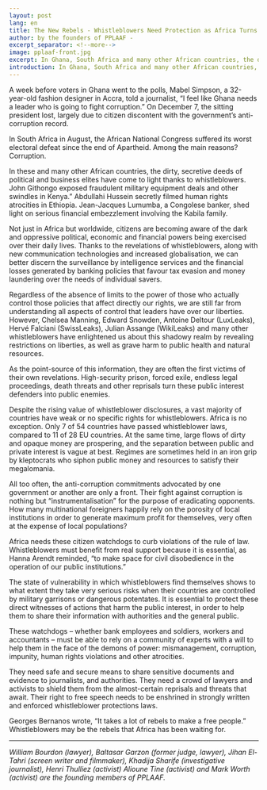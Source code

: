 ```yaml
---
layout: post
lang: en
title: The New Rebels - Whistleblowers Need Protection as Africa Turns Corner on Accountability
author: by the founders of PPLAAF -
excerpt_separator: <!--more-->
image: pplaaf-front.jpg
excerpt: In Ghana, South Africa and many other African countries, the dirty, secretive deeds of political and business elites have come to light thanks to whistleblowers.
introduction: In Ghana, South Africa and many other African countries, the dirty, secretive deeds of political and business elites have come to light thanks to whistleblowers.
---
```


A week before voters in Ghana went to the polls, Mabel Simpson, a 32-year-old fashion designer in Accra, told a journalist, “I feel like Ghana needs a leader who is going to fight corruption.” On December 7, the sitting president lost, largely due to citizen discontent with the government’s anti-corruption record.

In South Africa in August, the African National Congress suffered its worst electoral defeat since the end of Apartheid. Among the main reasons? Corruption.

In these and many other African countries, the dirty, secretive deeds of political and business elites have come to light thanks to whistleblowers. John Githongo exposed fraudulent military equipment deals and other swindles in Kenya.” Abdullahi Hussein secretly filmed human rights atrocities in Ethiopia. Jean-Jacques Lumumba, a Congolese banker, shed light on serious financial embezzlement involving the Kabila family.

Not just in Africa but worldwide, citizens are becoming aware of the dark and oppressive political, economic and financial powers being exercised over their daily lives. Thanks to the revelations of whistleblowers, along with new communication technologies and increased globalisation, we can better discern the surveillance by intelligence services and the financial losses generated by banking policies that favour tax evasion and money laundering over the needs of individual savers.

Regardless of the absence of limits to the power of those who actually control those policies that affect directly our rights, we are still far from understanding all aspects of control that leaders have over our liberties. However, Chelsea Manning, Edward Snowden, Antoine Deltour (LuxLeaks), Hervé Falciani (SwissLeaks), Julian Assange (WikiLeaks) and many other whistleblowers have enlightened us about this shadowy realm by revealing restrictions on liberties, as well as grave harm to public health and natural resources.

As the point-source of this information, they are often the first victims of their own revelations. High-security prison, forced exile, endless legal proceedings, death threats and other reprisals turn these public interest defenders into public enemies.

Despite the rising value of whistleblower disclosures, a vast majority of countries have weak or no specific rights for whistleblowers. Africa is no exception. Only 7 of 54 countries have passed whistleblower laws, compared to 11 of 28 EU countries. At the same time, large flows of dirty and opaque money are prospering, and the separation between public and private interest is vague at best. Regimes are sometimes held in an iron grip by kleptocrats who siphon public money and resources to satisfy their megalomania.

All too often, the anti-corruption commitments advocated by one government or another are only a front. Their fight against corruption is nothing but “instrumentalisation” for the purpose of eradicating opponents. How many multinational foreigners happily rely on the porosity of local institutions in order to generate maximum profit for themselves, very often at the expense of local populations?

Africa needs these citizen watchdogs to curb violations of the rule of law. Whistleblowers must benefit from real support because it is essential, as Hanna Arendt reminded, “to make space for civil disobedience in the operation of our public institutions.”

The state of vulnerability in which whistleblowers find themselves shows to what extent they take very serious risks when their countries are controlled by military garrisons or dangerous potentates. It is essential to protect these direct witnesses of actions that harm the public interest, in order to help them to share their information with authorities and the general public.

These watchdogs – whether bank employees and soldiers, workers and accountants – must be able to rely on a community of experts with a will to help them in the face of the demons of power: mismanagement, corruption, impunity, human rights violations and other atrocities.

They need safe and secure means to share sensitive documents and evidence to journalists, and authorities. They need a crowd of lawyers and activists to shield them from the almost-certain reprisals and threats that await. Their right to free speech needs to be enshrined in strongly written and enforced whistleblower protections laws.

Georges Bernanos wrote, “It takes a lot of rebels to make a free people.” Whistleblowers may be the rebels that Africa has been waiting for.

-----

*William Bourdon (lawyer), Baltasar Garzon (former judge, lawyer), Jihan El-Tahri (screen writer and filmmaker), Khadija Sharife (investigative journalist), Henri Thulliez (activist) Alioune Tine (activist) and Mark Worth (activist) are the founding members of PPLAAF.*